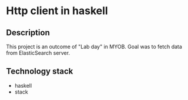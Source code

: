 # Http client in haskell

## Description
This project is an outcome of "Lab day" in MYOB. Goal was to fetch data from ElasticSearch server.

## Technology stack
 * haskell
 * stack
